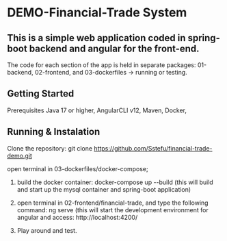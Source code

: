 # DEMO-Financial-Trade System
## This is a simple web application coded in spring-boot backend and angular for the front-end.

The code for each section of the app is held in separate packages: 01-backend, 02-frontend, and 03-dockerfiles -> running or testing.

## Getting Started

Prerequisites
Java 17 or higher,
AngularCLI v12,
Maven,
Docker,

## Running & Instalation

Clone the repository:
git clone https://github.com/Sstefu/financial-trade-demo.git

open terminal in 03-dockerfiles/docker-compose;

1.  build the docker container: docker-compose up --build (this will build and start up the mysql container and spring-boot application)

2.  open terminal in 02-frontend/financial-trade, and type the following command: ng serve (this will start the development environment for angular and access: http://localhost:4200/

3. Play around and test.



